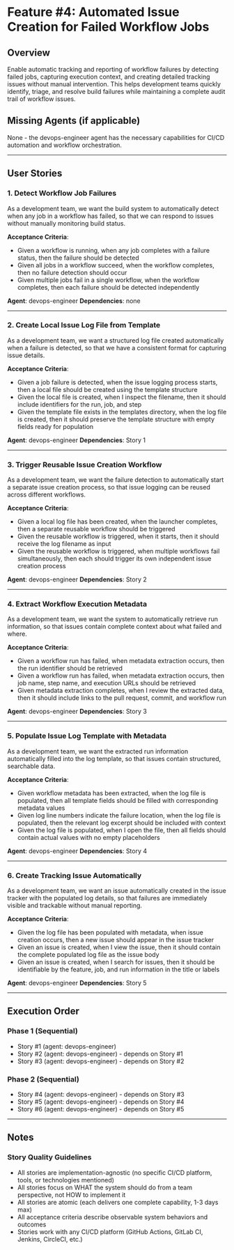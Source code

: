 # Feature #4: Automated Issue Creation for Failed Workflow Jobs

## Overview
Enable automatic tracking and reporting of workflow failures by detecting failed jobs, capturing execution context, and creating detailed tracking issues without manual intervention. This helps development teams quickly identify, triage, and resolve build failures while maintaining a complete audit trail of workflow issues.

## Missing Agents (if applicable)
None - the devops-engineer agent has the necessary capabilities for CI/CD automation and workflow orchestration.

---

## User Stories

### 1. Detect Workflow Job Failures
As a development team, we want the build system to automatically detect when any job in a workflow has failed, so that we can respond to issues without manually monitoring build status.

**Acceptance Criteria**:
- Given a workflow is running, when any job completes with a failure status, then the failure should be detected
- Given all jobs in a workflow succeed, when the workflow completes, then no failure detection should occur
- Given multiple jobs fail in a single workflow, when the workflow completes, then each failure should be detected independently

**Agent**: devops-engineer
**Dependencies**: none

---

### 2. Create Local Issue Log File from Template
As a development team, we want a structured log file created automatically when a failure is detected, so that we have a consistent format for capturing issue details.

**Acceptance Criteria**:
- Given a job failure is detected, when the issue logging process starts, then a local file should be created using the template structure
- Given the local file is created, when I inspect the filename, then it should include identifiers for the run, job, and step
- Given the template file exists in the templates directory, when the log file is created, then it should preserve the template structure with empty fields ready for population

**Agent**: devops-engineer
**Dependencies**: Story 1

---

### 3. Trigger Reusable Issue Creation Workflow
As a development team, we want the failure detection to automatically start a separate issue creation process, so that issue logging can be reused across different workflows.

**Acceptance Criteria**:
- Given a local log file has been created, when the launcher completes, then a separate reusable workflow should be triggered
- Given the reusable workflow is triggered, when it starts, then it should receive the log filename as input
- Given the reusable workflow is triggered, when multiple workflows fail simultaneously, then each should trigger its own independent issue creation process

**Agent**: devops-engineer
**Dependencies**: Story 2

---

### 4. Extract Workflow Execution Metadata
As a development team, we want the system to automatically retrieve run information, so that issues contain complete context about what failed and where.

**Acceptance Criteria**:
- Given a workflow run has failed, when metadata extraction occurs, then the run identifier should be retrieved
- Given a workflow run has failed, when metadata extraction occurs, then job name, step name, and execution URLs should be retrieved
- Given metadata extraction completes, when I review the extracted data, then it should include links to the pull request, commit, and workflow run

**Agent**: devops-engineer
**Dependencies**: Story 3

---

### 5. Populate Issue Log Template with Metadata
As a development team, we want the extracted run information automatically filled into the log template, so that issues contain structured, searchable data.

**Acceptance Criteria**:
- Given workflow metadata has been extracted, when the log file is populated, then all template fields should be filled with corresponding metadata values
- Given log line numbers indicate the failure location, when the log file is populated, then the relevant log excerpt should be included with context
- Given the log file is populated, when I open the file, then all fields should contain actual values with no empty placeholders

**Agent**: devops-engineer
**Dependencies**: Story 4

---

### 6. Create Tracking Issue Automatically
As a development team, we want an issue automatically created in the issue tracker with the populated log details, so that failures are immediately visible and trackable without manual reporting.

**Acceptance Criteria**:
- Given the log file has been populated with metadata, when issue creation occurs, then a new issue should appear in the issue tracker
- Given an issue is created, when I view the issue, then it should contain the complete populated log file as the issue body
- Given an issue is created, when I search for issues, then it should be identifiable by the feature, job, and run information in the title or labels

**Agent**: devops-engineer
**Dependencies**: Story 5

---

## Execution Order

### Phase 1 (Sequential)
- Story #1 (agent: devops-engineer)
- Story #2 (agent: devops-engineer) - depends on Story #1
- Story #3 (agent: devops-engineer) - depends on Story #2

### Phase 2 (Sequential)
- Story #4 (agent: devops-engineer) - depends on Story #3
- Story #5 (agent: devops-engineer) - depends on Story #4
- Story #6 (agent: devops-engineer) - depends on Story #5

---

## Notes

### Story Quality Guidelines
- All stories are implementation-agnostic (no specific CI/CD platform, tools, or technologies mentioned)
- All stories focus on WHAT the system should do from a team perspective, not HOW to implement it
- All stories are atomic (each delivers one complete capability, 1-3 days max)
- All acceptance criteria describe observable system behaviors and outcomes
- Stories work with any CI/CD platform (GitHub Actions, GitLab CI, Jenkins, CircleCI, etc.)
